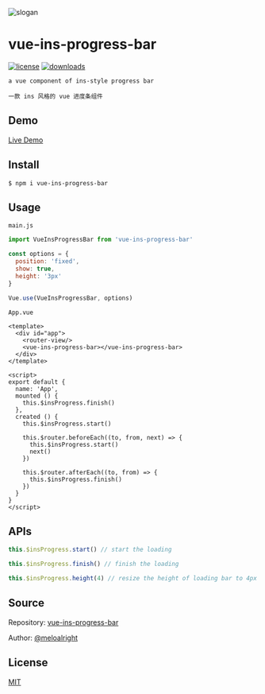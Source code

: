 ![slogan](https://user-images.githubusercontent.com/11075892/42421484-e620f0d8-8308-11e8-8b6c-0e659eadfcd3.png)     
   
   
# vue-ins-progress-bar    

[![license](https://img.shields.io/badge/license-MIT-4cb9f2.svg)](https://revolunet.mit-license.org/) [![downloads](https://img.shields.io/badge/downloads-200+/month-b041a8.svg)](https://www.npmjs.com/package/vue-ins-progress-bar)     
   
`a vue component of ins-style progress bar`   
   
`一款 ins 风格的 vue 进度条组件`   
   
## Demo    
    
[Live Demo](https://meloalright.github.io/vue-ins-progress-bar/)   
   
## Install    
    
```shell
$ npm i vue-ins-progress-bar   
```
   
## Usage    
   
`main.js`   
   
```JavaScript
import VueInsProgressBar from 'vue-ins-progress-bar'

const options = {
  position: 'fixed',
  show: true,
  height: '3px'
}

Vue.use(VueInsProgressBar, options)
```
    
    
    
`App.vue`    
    
```vue    
<template>
  <div id="app">
    <router-view/>
    <vue-ins-progress-bar></vue-ins-progress-bar>
  </div>
</template>

<script>
export default {
  name: 'App',
  mounted () {
    this.$insProgress.finish()
  },
  created () {
    this.$insProgress.start()

    this.$router.beforeEach((to, from, next) => {
      this.$insProgress.start()
      next()
    })

    this.$router.afterEach((to, from) => {
      this.$insProgress.finish()
    })
  }
}
</script>
```
   
## APIs   
   
```JavaScript
this.$insProgress.start() // start the loading
```
   
```JavaScript
this.$insProgress.finish() // finish the loading
```
   
```JavaScript
this.$insProgress.height(4) // resize the height of loading bar to 4px
```
   
   
## Source    
   
Repository: [vue-ins-progress-bar](https://github.com/meloalright/vue-ins-progress-bar)      
   
Author: [@meloalright](https://github.com/meloalright)   
   
   
## License   
   
[MIT](https://opensource.org/licenses/MIT)   
